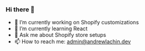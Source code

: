 ### Hi there 👋


- 🔭 I’m currently working on Shopify customizations
- 🌱 I’m currently learning React
- 💬 Ask me about Shopify store setups
- 📫 How to reach me: admin@andrewlachin.dev

